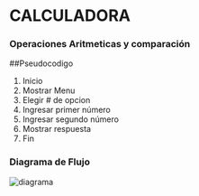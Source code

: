 # CALCULADORA
### Operaciones Aritmeticas y comparación
##Pseudocodigo
1. Inicio
2. Mostrar Menu
3. Elegir # de opcion
 1. Ingresar primer número
 2. Ingresar segundo número
4. Mostrar respuesta
5. Fin
### Diagrama de Flujo

![diagrama](http://i68.tinypic.com/20h66hz.jpg)
